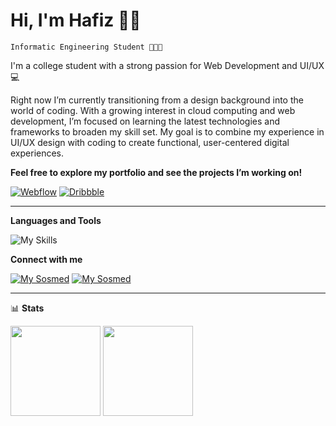 # Hi, I'm Hafiz 👋🏼

`Informatic Engineering Student 👨🏻‍💻`

I'm a college student with a strong passion for Web Development and UI/UX 💻

Right now I’m currently transitioning from a design background into the world of coding. With a growing interest in cloud computing and web development, I’m focused on learning the latest technologies and frameworks to broaden my skill set. My goal is to combine my experience in UI/UX design with coding to create functional, user-centered digital experiences.

**Feel free to explore my portfolio and see the projects I’m working on!**

[![Webflow](https://img.shields.io/badge/Webflow-4353FF.svg?style=for-the-badge&logo=webflow&logoColor=white)](https://hafizz.webflow.io/) [![Dribbble](https://img.shields.io/badge/Dribbble-%23EA4C89.svg?style=for-the-badge&logo=dribbble&logoColor=white)](https://dribbble.com/hafizikhsan73)

<hr></hr>

**Languages and Tools**

![My Skills](https://skillicons.dev/icons?i=js,html,css,vscode,github,figma&perline=3)

**Connect with me**

[![My Sosmed](https://skillicons.dev/icons?i=gmail)](mailto:hafizikhsan73@gmail.com)
[![My Sosmed](https://skillicons.dev/icons?i=linkedin)](https://www.linkedin.com/in/muhammadhafizikhsan/)


<hr></hr>

📊 **Stats**
<p align="left">
<a>
  <img height="144em" src="https://github-readme-stats.vercel.app/api?username=HafizIkhsan&show_icons=true&theme=transparent"/>
  <img height="144em" src="https://github-readme-stats-eight-theta.vercel.app/api/top-langs/?username=HafizIkhsan&layout=compact&theme=white"/>
</a>
</p>




<!-- ![Leetcode Stats](https://leetcard.jacoblin.cool/HafizIkhsan)-->

